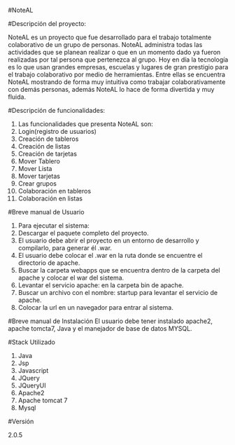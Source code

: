 #NoteAL

#Descripción del proyecto:

NoteAL es un proyecto que fue desarrollado para el trabajo totalmente colaborativo de un grupo de personas. NoteAL administra todas las actividades que se planean realizar o que en un momento dado ya fueron realizadas  por tal persona que pertenezca al grupo. Hoy en día la  tecnología es lo que usan grandes empresas, escuelas y lugares de gran prestigio para el trabajo colaborativo por medio de herramientas. Entre ellas se encuentra NoteAL mostrando de forma muy intuitiva como trabajar colaborativamente con demás personas, además NoteAL lo hace de forma divertida y muy fluida.

#Descripción de funcionalidades:

1. Las funcionalidades que presenta NoteAL son:
2. Login(registro de usuarios)
3. Creación de tableros
4. Creación de listas
5. Creación de tarjetas
6. Mover Tablero
7. Mover Lista
8. Mover tarjetas
9. Crear grupos
10. Colaboración en tableros
11. Colaboración en listas

#Breve manual de Usuario

1. Para ejecutar el sistema:
2. Descargar el paquete completo del proyecto.
3. El usuario debe abrir el proyecto en un entorno de desarrollo y compilarlo, para generar él .war.
4. El usuario debe colocar el .war en la ruta donde se encuentre el directorio de apache.
5. Buscar la carpeta webapps que se encuentra dentro de la carpeta del apache y colocar el war del sistema.
6. Levantar el servicio apache: en la carpeta bin de apache.
7. Buscar un archivo con el nombre: startup para levantar el servicio de apache.
8. Colocar la url en un navegador para entrar al sistema.

#Breve manual de Instalación
El usuario debe tener instalado apache2, apache tomcta7, Java  y el manejador de base de datos MYSQL.

#Stack Utilizado

1. Java
2. Jsp
3. Javascript
4. JQuery
5. JQueryUI
6. Apache2
7. Apache tomcat 7
8. Mysql

#Versión 

2.0.5 

